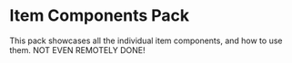 # Item Components Pack

This pack showcases all the individual item components, and how to use them.
NOT EVEN REMOTELY DONE!

